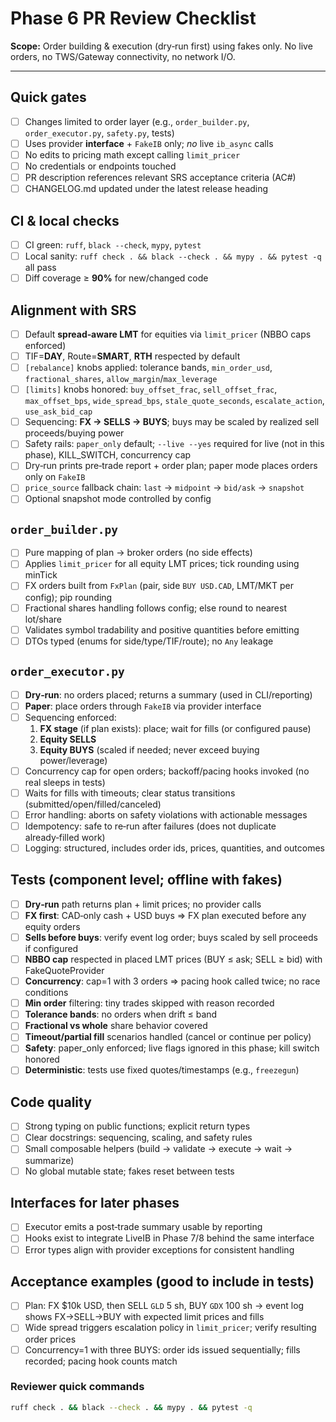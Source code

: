 # Phase 6 PR Review Checklist

**Scope:** Order building & execution (dry‑run first) using fakes only. No live orders, no TWS/Gateway connectivity, no network I/O.

---

## Quick gates
- [ ] Changes limited to order layer (e.g., `order_builder.py`, `order_executor.py`, `safety.py`, tests)
- [ ] Uses provider **interface** + `FakeIB` only; *no* live `ib_async` calls
- [ ] No edits to pricing math except calling `limit_pricer`
- [ ] No credentials or endpoints touched
- [ ] PR description references relevant SRS acceptance criteria (AC#)
- [ ] CHANGELOG.md updated under the latest release heading

## CI & local checks
- [ ] CI green: `ruff`, `black --check`, `mypy`, `pytest`
- [ ] Local sanity: `ruff check . && black --check . && mypy . && pytest -q` all pass
- [ ] Diff coverage ≥ **90%** for new/changed code

## Alignment with SRS
- [ ] Default **spread‑aware LMT** for equities via `limit_pricer` (NBBO caps enforced)
- [ ] TIF=**DAY**, Route=**SMART**, **RTH** respected by default
- [ ] `[rebalance]` knobs applied: tolerance bands, `min_order_usd`, `fractional_shares`, `allow_margin`/`max_leverage`
- [ ] `[limits]` knobs honored: `buy_offset_frac`, `sell_offset_frac`, `max_offset_bps`, `wide_spread_bps`, `stale_quote_seconds`, `escalate_action`, `use_ask_bid_cap`
- [ ] Sequencing: **FX → SELLS → BUYS**; buys may be scaled by realized sell proceeds/buying power
- [ ] Safety rails: `paper_only` default; `--live --yes` required for live (not in this phase), KILL_SWITCH, concurrency cap
- [ ] Dry‑run prints pre‑trade report + order plan; paper mode places orders only on `FakeIB`
- [ ] `price_source` fallback chain: `last` → `midpoint` → `bid/ask` → `snapshot`
- [ ] Optional snapshot mode controlled by config

## `order_builder.py`
- [ ] Pure mapping of plan → broker orders (no side effects)
- [ ] Applies `limit_pricer` for all equity LMT prices; tick rounding using minTick
- [ ] FX orders built from `FxPlan` (pair, side `BUY USD.CAD`, LMT/MKT per config); pip rounding
- [ ] Fractional shares handling follows config; else round to nearest lot/share
- [ ] Validates symbol tradability and positive quantities before emitting
- [ ] DTOs typed (enums for side/type/TIF/route); no `Any` leakage

## `order_executor.py`
- [ ] **Dry‑run**: no orders placed; returns a summary (used in CLI/reporting)
- [ ] **Paper**: place orders through `FakeIB` via provider interface
- [ ] Sequencing enforced:
  1. **FX stage** (if plan exists): place; wait for fills (or configured pause)
  2. **Equity SELLS**
  3. **Equity BUYS** (scaled if needed; never exceed buying power/leverage)
- [ ] Concurrency cap for open orders; backoff/pacing hooks invoked (no real sleeps in tests)
- [ ] Waits for fills with timeouts; clear status transitions (submitted/open/filled/canceled)
- [ ] Error handling: aborts on safety violations with actionable messages
- [ ] Idempotency: safe to re‑run after failures (does not duplicate already‑filled work)
- [ ] Logging: structured, includes order ids, prices, quantities, and outcomes

## Tests (component level; offline with fakes)
- [ ] **Dry‑run** path returns plan + limit prices; no provider calls
- [ ] **FX first**: CAD‑only cash + USD buys ⇒ FX plan executed before any equity orders
- [ ] **Sells before buys**: verify event log order; buys scaled by sell proceeds if configured
- [ ] **NBBO cap** respected in placed LMT prices (BUY ≤ ask; SELL ≥ bid) with FakeQuoteProvider
- [ ] **Concurrency**: cap=1 with 3 orders ⇒ pacing hook called twice; no race conditions
- [ ] **Min order** filtering: tiny trades skipped with reason recorded
- [ ] **Tolerance bands**: no orders when drift ≤ band
- [ ] **Fractional vs whole** share behavior covered
- [ ] **Timeout/partial fill** scenarios handled (cancel or continue per policy)
- [ ] **Safety**: paper_only enforced; live flags ignored in this phase; kill switch honored
- [ ] **Deterministic**: tests use fixed quotes/timestamps (e.g., `freezegun`)

## Code quality
- [ ] Strong typing on public functions; explicit return types
- [ ] Clear docstrings: sequencing, scaling, and safety rules
- [ ] Small composable helpers (build → validate → execute → wait → summarize)
- [ ] No global mutable state; fakes reset between tests

## Interfaces for later phases
- [ ] Executor emits a post‑trade summary usable by reporting
- [ ] Hooks exist to integrate LiveIB in Phase 7/8 behind the same interface
- [ ] Error types align with provider exceptions for consistent handling

## Acceptance examples (good to include in tests)
- [ ] Plan: FX $10k USD, then SELL `GLD` 5 sh, BUY `GDX` 100 sh → event log shows FX→SELL→BUY with expected limit prices and fills
- [ ] Wide spread triggers escalation policy in `limit_pricer`; verify resulting order prices
- [ ] Concurrency=1 with three BUYS: order ids issued sequentially; fills recorded; pacing hook counts match

### Reviewer quick commands
```bash
ruff check . && black --check . && mypy . && pytest -q
```
